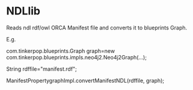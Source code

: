 # NDLlib
Reads ndl rdf/owl ORCA Manifest file and converts it to blueprints Graph.

E.g.

com.tinkerpop.blueprints.Graph graph=new com.tinkerpop.blueprints.impls.neo4j2.Neo4j2Graph(...);

String rdffile="manifest.rdf";

ManifestPropertygraphImpl.convertManifestNDL(rdffile, graph);
